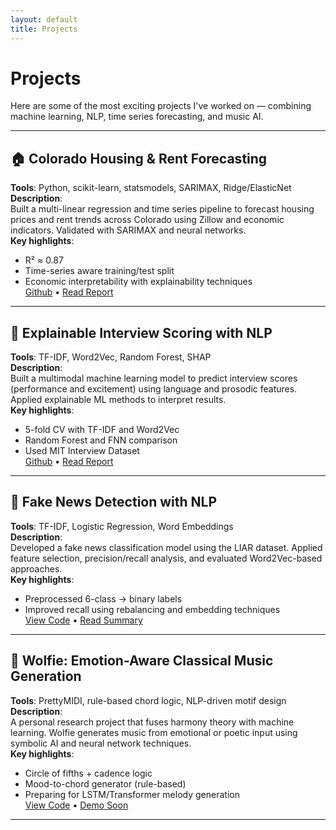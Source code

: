 ```yaml
---
layout: default
title: Projects
---
```


# Projects

Here are some of the most exciting projects I've worked on — combining machine learning, NLP, time series forecasting, and music AI.

---

## 🏠 Colorado Housing & Rent Forecasting

**Tools**: Python, scikit-learn, statsmodels, SARIMAX, Ridge/ElasticNet  
**Description**:  
Built a multi-linear regression and time series pipeline to forecast housing prices and rent trends across Colorado using Zillow and economic indicators. Validated with SARIMAX and neural networks.  
**Key highlights**:  
- R² ≈ 0.87  
- Time-series aware training/test split  
- Economic interpretability with explainability techniques  
[Github](https://github.com/Orca71/Housing-Market-Forecasting-Time-Series-/tree/main) • [Read Report](https://github.com/Orca71/Housing-Market-Forecasting-Time-Series-/blob/main/HousingForcastReport.pdf)

---

## 🧠 Explainable Interview Scoring with NLP

**Tools**: TF-IDF, Word2Vec, Random Forest, SHAP  
**Description**:  
Built a multimodal machine learning model to predict interview scores (performance and excitement) using language and prosodic features. Applied explainable ML methods to interpret results.  
**Key highlights**:  
- 5-fold CV with TF-IDF and Word2Vec  
- Random Forest and FNN comparison  
- Used MIT Interview Dataset  
[Github](https://github.com/Orca71/Interview-outcome-Prediction-Multimodal-ML-) • [Read Report](https://github.com/Orca71/Interview-Outcome-Prediction-Multimodal-ML-/blob/main/Report.pdf)

---

## 📰 Fake News Detection with NLP

**Tools**: TF-IDF, Logistic Regression, Word Embeddings  
**Description**:  
Developed a fake news classification model using the LIAR dataset. Applied feature selection, precision/recall analysis, and evaluated Word2Vec-based approaches.  
**Key highlights**:  
- Preprocessed 6-class → binary labels  
- Improved recall using rebalancing and embedding techniques  
[View Code](#) • [Read Summary](#)

---

## 🎼 Wolfie: Emotion-Aware Classical Music Generation

**Tools**: PrettyMIDI, rule-based chord logic, NLP-driven motif design  
**Description**:  
A personal research project that fuses harmony theory with machine learning. Wolfie generates music from emotional or poetic input using symbolic AI and neural network techniques.  
**Key highlights**:  
- Circle of fifths + cadence logic  
- Mood-to-chord generator (rule-based)  
- Preparing for LSTM/Transformer melody generation  
[View Code](#) • [Demo Soon](#)

---


